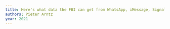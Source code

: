 ```yaml
---
title: Here's what data the FBI can get from WhatsApp, iMessage, Signal, Telegram, and more
authors: Pieter Arntz
year: 2021
---
```


